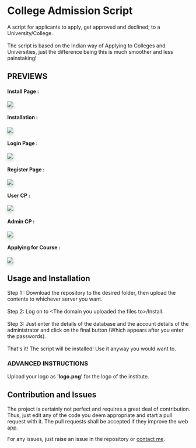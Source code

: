 # College Admission Script
A script for applicants to apply, get approved and declined; to a University/College.<br><br>
The script is based on the Indian way of Applying to Colleges and Universities, just the difference being this is much smoother and less painstaking!

## PREVIEWS

<h4>Install Page : </h4>
<img style='box-shadow: 0 4px 8px 0 rgba(0,0,0,0.2);' src='https://i.imgur.com/58jTzge.png'/>
<h4>Installation : </h4>
<img style='box-shadow: 0 4px 8px 0 rgba(0,0,0,0.2);' src='https://i.imgur.com/Xcxm010.png'/>
<h4>Login Page : </h4>
<img style='box-shadow: 0 4px 8px 0 rgba(0,0,0,0.2);'  src='https://i.imgur.com/PhDsrgP.png'/>
<h4>Register Page : </h4>
<img style='box-shadow: 0 4px 8px 0 rgba(0,0,0,0.2);'  src='https://i.imgur.com/dZuFq9I.png'/>
<h4>User CP : </h4>
<img style='box-shadow: 0 4px 8px 0 rgba(0,0,0,0.2);'  src='https://i.imgur.com/6koRpJ3.png'/>
<h4>Admin CP : </h4>
<img style='box-shadow: 0 4px 8px 0 rgba(0,0,0,0.2);'  src='https://i.imgur.com/caPYZ8r.png'/>
<h4>Applying for Course :</h4>
<img style='box-shadow: 0 4px 8px 0 rgba(0,0,0,0.2);'  src='https://i.imgur.com/y23Y7LP.png'/>

## Usage and Installation

Step 1 : Download the repository to the desired folder, then upload the contents to whichever server you want.
<br><br>Step 2: Log on to <<span>The domain you uploaded the files to</span>>/Install.
<br><br>
Step 3: Just enter the details of the database and the account details of the administrator and click on the final button (Which appears after you enter the passwords).
<br>
<br>
That's  it! The script will be installed! Use it anyway you would want to.

### ADVANCED INSTRUCTIONS

Upload your logo as '<b>logo.png</b>' for the logo of the institute.

## Contribution and Issues

The project is certainly not perfect and requires a great deal of contribution. Thus, just edit any of the code you deem appropriate and start a pull request with it. The pull requests shall be accepted if they improve the web app.

For any issues, just raise an issue in the repository or [contact me](mailto:devesh2027@gmail.com).
